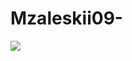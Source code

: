 # Mzaleskii09-
![](https://www.google.com/imgres?q=gifs%20github&imgurl=https%3A%2F%2Fuser-images.githubusercontent.com%2F187460%2F169579636-1064d2bb-939a-460f-aabb-9133ecde3b27.gif&imgrefurl=https%3A%2F%2Fgithub.com%2Fgetsentry%2Fsentry%2Fissues%2F34870&docid=vtKg-EaWy3iSxM&tbnid=CkjIpoVfRVID4M&vet=12ahUKEwiDi4qWzseIAxXlr5UCHXPUCdIQM3oECF8QAA..i&w=400&h=189&hcb=2&ved=2ahUKEwiDi4qWzseIAxXlr5UCHXPUCdIQM3oECF8QAA)
